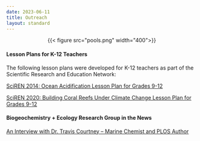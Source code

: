 ```yaml
---
date: 2023-06-11
title: Outreach
layout: standard
---
```


<div style="text-align: center;">
{{< figure src="pools.png" width="400">}}
</div>

#### Lesson Plans for K-12 Teachers

The following lesson plans were developed for K-12 teachers as part of the Scientific Research and Education Network:

<a href="./TravisCourtney_SciREN_OA_LessonPlan.pdf" download>SciREN 2014: Ocean Acidification Lesson Plan for Grades 9-12</a>

<a href="./TravisCourtney_SciREN_CoralReefDisturbances.pdf" download>SciREN 2020: Building Coral Reefs Under Climate Change Lesson Plan for Grades 9-12
</a>

#### Biogeochemistry + Ecology Research Group in the News
[An Interview with Dr. Travis Courtney – Marine Chemist and PLOS Author](https://everyone.plos.org/2022/01/27/an-interview-with-dr-travis-courtney-marine-chemist-and-plos-author/)